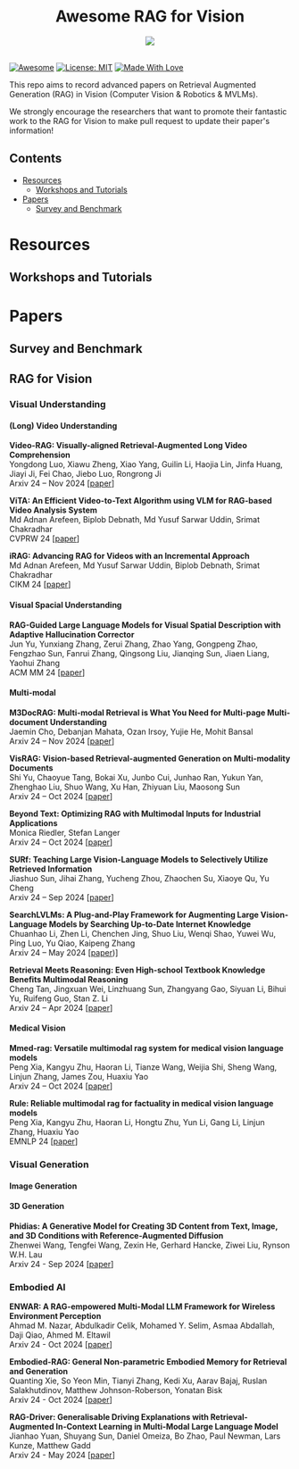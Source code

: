 <div align="center">
    <h1>Awesome RAG for Vision</h1>
    <a href="https://awesome.re"><img src="https://awesome.re/badge.svg"/></a>
</div>

\
[![Awesome](https://cdn.rawgit.com/sindresorhus/awesome/d7305f38d29fed78fa85652e3a63e154dd8e8829/media/badge.svg)](https://github.com/hee9joon/Awesome-Diffusion-Models) 
[![License: MIT](https://img.shields.io/badge/License-MIT-green.svg)](https://opensource.org/licenses/MIT)
[![Made With Love](https://img.shields.io/badge/Made%20With-Love-red.svg)](https://github.com/chetanraj/awesome-github-badges)



This repo aims to record advanced papers on Retrieval Augmented Generation (RAG) in Vision (Computer Vision & Robotics & MVLMs).

We strongly encourage the researchers that want to promote their fantastic work to the RAG for Vision to make pull request to update their paper's information!

## Contents

- [Resources](#resources)
  - [Workshops and Tutorials](#workshops-and-tutorials)
- [Papers](#papers)
  - [Survey and Benchmark](#survey-and-benchmark)

# Resources 

## Workshops and Tutorials


# Papers 

## Survey and Benchmark 

## RAG for Vision

### Visual Understanding 

#### (Long) Video Understanding

**Video-RAG: Visually-aligned Retrieval-Augmented Long Video Comprehension**  \
Yongdong Luo, Xiawu Zheng, Xiao Yang, Guilin Li, Haojia Lin, Jinfa Huang, Jiayi Ji, Fei Chao, Jiebo Luo, Rongrong Ji \
Arxiv 24 – Nov 2024 [[paper](https://arxiv.org/pdf/2411.13093)]

**ViTA: An Efficient Video-to-Text Algorithm using VLM for RAG-based Video Analysis System**  \
Md Adnan Arefeen, Biplob Debnath, Md Yusuf Sarwar Uddin, Srimat Chakradhar \
CVPRW 24 [[paper](https://aclanthology.org/2024.emnlp-main.62.pdf)]

**iRAG: Advancing RAG for Videos with an Incremental Approach**  \
Md Adnan Arefeen, Md Yusuf Sarwar Uddin, Biplob Debnath, Srimat Chakradhar \
CIKM 24 [[paper](https://dl.acm.org/doi/pdf/10.1145/3627673.3680088?casa_token=CDXIXZP0y9QAAAAA:obaFKtQODdGsI3pB22GWuGH2dODwF7N0dj1dl58WfSwavmvrp_1eeaHXj6c2XCQyt-9vF1r1QrUd)]

#### Visual Spacial Understanding

**RAG-Guided Large Language Models for Visual Spatial Description with Adaptive Hallucination Corrector**  \
Jun Yu, Yunxiang Zhang, Zerui Zhang, Zhao Yang, Gongpeng Zhao, Fengzhao Sun, Fanrui Zhang, Qingsong Liu, Jianqing Sun, Jiaen Liang, Yaohui Zhang \
ACM MM 24 [[paper](https://dl.acm.org/doi/abs/10.1145/3664647.3688990?casa_token=SlLR5jgRRkgAAAAA:DzC124tFMWQSMYkKRGkPTwU-aaT7TSv_iVjE-dsZtbna9j3zCYX1A6qcfgmpEKTms8DoZDgplc5u8g)]

#### Multi-modal

**M3DocRAG: Multi-modal Retrieval is What You Need for Multi-page Multi-document Understanding**  \
Jaemin Cho, Debanjan Mahata, Ozan Irsoy, Yujie He, Mohit Bansal \
Arxiv 24 – Nov 2024 [[paper](https://arxiv.org/pdf/2410.21943)]

**VisRAG: Vision-based Retrieval-augmented Generation on Multi-modality Documents**  \
Shi Yu, Chaoyue Tang, Bokai Xu, Junbo Cui, Junhao Ran, Yukun Yan, Zhenghao Liu, Shuo Wang, Xu Han, Zhiyuan Liu, Maosong Sun \
Arxiv 24 – Oct 2024 [[paper](https://arxiv.org/abs/2410.10594)]

**Beyond Text: Optimizing RAG with Multimodal Inputs for Industrial Applications**  \
Monica Riedler, Stefan Langer \
Arxiv 24 – Oct 2024 [[paper](https://arxiv.org/pdf/2410.21943)]

**SURf: Teaching Large Vision-Language Models to Selectively Utilize Retrieved Information**  \
Jiashuo Sun, Jihai Zhang, Yucheng Zhou, Zhaochen Su, Xiaoye Qu, Yu Cheng \
Arxiv 24 – Sep 2024 [[paper](https://arxiv.org/pdf/2409.14083)]

**SearchLVLMs: A Plug-and-Play Framework for Augmenting Large Vision-Language Models by Searching Up-to-Date Internet Knowledge**  \
Chuanhao Li, Zhen Li, Chenchen Jing, Shuo Liu, Wenqi Shao, Yuwei Wu, Ping Luo, Yu Qiao, Kaipeng Zhang \
Arxiv 24 – May 2024 [[paper]([https://arxiv.org/pdf/2405.14554))]

**Retrieval Meets Reasoning: Even High-school Textbook Knowledge Benefits Multimodal Reasoning**  \
Cheng Tan, Jingxuan Wei, Linzhuang Sun, Zhangyang Gao, Siyuan Li, Bihui Yu, Ruifeng Guo, Stan Z. Li \
Arxiv 24 – Apr 2024 [[paper]([https://arxiv.org/pdf/2409.14083](https://arxiv.org/pdf/2405.20834))]

#### Medical Vision

**Mmed-rag: Versatile multimodal rag system for medical vision language models**  \
Peng Xia, Kangyu Zhu, Haoran Li, Tianze Wang, Weijia Shi, Sheng Wang, Linjun Zhang, James Zou, Huaxiu Yao \
Arxiv 24 – Oct 2024 [[paper](https://arxiv.org/pdf/2410.13085)]

**Rule: Reliable multimodal rag for factuality in medical vision language models**  \
Peng Xia, Kangyu Zhu, Haoran Li, Hongtu Zhu, Yun Li, Gang Li, Linjun Zhang, Huaxiu Yao \
EMNLP 24 [[paper](https://aclanthology.org/2024.emnlp-main.62.pdf)]

### Visual Generation 

#### Image Generation

#### 3D Generation

**Phidias: A Generative Model for Creating 3D Content from Text, Image, and 3D Conditions with Reference-Augmented Diffusion** \
Zhenwei Wang, Tengfei Wang, Zexin He, Gerhard Hancke, Ziwei Liu, Rynson W.H. Lau \
Arxiv 24 - Sep 2024 [[paper](https://arxiv.org/pdf/2409.11406)]

### Embodied AI

**ENWAR: A RAG-empowered Multi-Modal LLM Framework for Wireless Environment Perception**  \
Ahmad M. Nazar, Abdulkadir Celik, Mohamed Y. Selim, Asmaa Abdallah, Daji Qiao, Ahmed M. Eltawil \
Arxiv 24 - Oct 2024 [[paper](https://arxiv.org/pdf/2410.18104)]

**Embodied-RAG: General Non-parametric Embodied Memory for Retrieval and Generation**  \
Quanting Xie, So Yeon Min, Tianyi Zhang, Kedi Xu, Aarav Bajaj, Ruslan Salakhutdinov, Matthew Johnson-Roberson, Yonatan Bisk \
Arxiv 24 - Oct 2024 [[paper](https://arxiv.org/pdf/2409.18313)]

**RAG-Driver: Generalisable Driving Explanations with Retrieval-Augmented In-Context Learning in Multi-Modal Large Language Model**  \
Jianhao Yuan, Shuyang Sun, Daniel Omeiza, Bo Zhao, Paul Newman, Lars Kunze, Matthew Gadd \
Arxiv 24 - May 2024 [[paper](https://arxiv.org/abs/2402.10828)]
